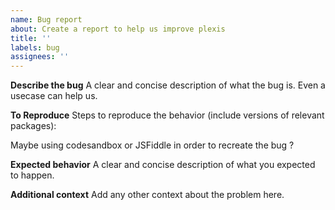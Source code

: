 ```yaml
---
name: Bug report
about: Create a report to help us improve plexis
title: ''
labels: bug
assignees: ''
---
```


**Describe the bug**
A clear and concise description of what the bug is. Even a usecase can help us.

**To Reproduce**
Steps to reproduce the behavior (include versions of relevant packages):

Maybe using codesandbox or JSFiddle in order to recreate the bug ?

**Expected behavior**
A clear and concise description of what you expected to happen.

**Additional context**
Add any other context about the problem here.
